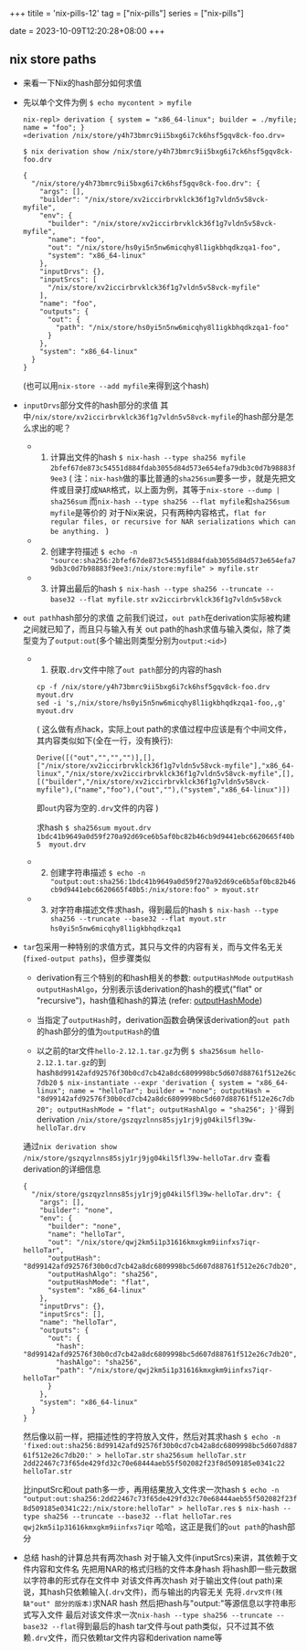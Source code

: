 +++
titile = 'nix-pills-12'
tag = ["nix-pills"]
series = ["nix-pills"]

date = 2023-10-09T12:20:28+08:00
+++



## nix store paths

- 来看一下Nix的hash部分如何求值

- 先以单个文件为例
  `$ echo mycontent > myfile`
  
  ```
  nix-repl> derivation { system = "x86_64-linux"; builder = ./myfile; name = "foo"; }
  «derivation /nix/store/y4h73bmrc9ii5bxg6i7ck6hsf5gqv8ck-foo.drv»
  ```
  
  `$ nix derivation show /nix/store/y4h73bmrc9ii5bxg6i7ck6hsf5gqv8ck-foo.drv`
  ```
  {
    "/nix/store/y4h73bmrc9ii5bxg6i7ck6hsf5gqv8ck-foo.drv": {
      "args": [],
      "builder": "/nix/store/xv2iccirbrvklck36f1g7vldn5v58vck-myfile",
      "env": {
        "builder": "/nix/store/xv2iccirbrvklck36f1g7vldn5v58vck-myfile",
        "name": "foo",
        "out": "/nix/store/hs0yi5n5nw6micqhy8l1igkbhqdkzqa1-foo",
        "system": "x86_64-linux"
      },
      "inputDrvs": {},
      "inputSrcs": [
        "/nix/store/xv2iccirbrvklck36f1g7vldn5v58vck-myfile"
      ],
      "name": "foo",
      "outputs": {
        "out": {
          "path": "/nix/store/hs0yi5n5nw6micqhy8l1igkbhqdkzqa1-foo"
        }
      },
      "system": "x86_64-linux"
    }
  }
  ```
  (也可以用`nix-store --add myfile`来得到这个hash)

- `inputDrvs`部分文件的hash部分的求值
  其中`/nix/store/xv2iccirbrvklck36f1g7vldn5v58vck-myfile`的hash部分是怎么求出的呢？
  - 1. 计算出文件的hash
  `$ nix-hash --type sha256 myfile`
  `2bfef67de873c54551d884fdab3055d84d573e654efa79db3c0d7b98883f9ee3`
  (
  注：`nix-hash`做的事比普通的`sha256sum`要多一步，就是先把文件或目录打成`NAR`格式，以上面为例，其等于`nix-store --dump | sha256sum`
      而`nix-hash --type sha256 --flat myfile`和`sha256sum myfile`是等价的 
      对于Nix来说，只有两种内容格式，`flat for regular files, or recursive for NAR serializations which can be anything. `
  )

  - 2. 创建字符描述
    `$ echo -n "source:sha256:2bfef67de873c54551d884fdab3055d84d573e654efa79db3c0d7b98883f9ee3:/nix/store:myfile" > myfile.str`

  - 3. 计算出最后的hash
    `$ nix-hash --type sha256 --truncate --base32 --flat myfile.str`
    `xv2iccirbrvklck36f1g7vldn5v58vck`

- `out path`hash部分的求值
  之前我们说过，`out path`在derivation实际被构建之间就已知了，而且只与输入有关
  out path的hash求值与输入类似，除了类型变为了`output:out`(多个输出则类型分别为`output:<id>`)

  - 1. 获取`.drv`文件中除了`out path`部分的内容的hash
    ```
    cp -f /nix/store/y4h73bmrc9ii5bxg6i7ck6hsf5gqv8ck-foo.drv myout.drv
    sed -i 's,/nix/store/hs0yi5n5nw6micqhy8l1igkbhqdkzqa1-foo,,g' myout.drv
    ```
    (
    这么做有点hack，实际上out path的求值过程中应该是有个中间文件，其内容类似如下(全在一行，没有换行):
    ```
    Derive([("out","","","")],[],["/nix/store/xv2iccirbrvklck36f1g7vldn5v58vck-myfile"],"x86_64-linux","/nix/store/xv2iccirbrvklck36f1g7vldn5v58vck-myfile",[],[("builder","/nix/store/xv2iccirbrvklck36f1g7vldn5v58vck-myfile"),("name","foo"),("out",""),("system","x86_64-linux")])
    ```
    即`out`内容为空的`.drv`文件的内容
    )

    求hash
    `$ sha256sum myout.drv`
    `1bdc41b9649a0d59f270a92d69ce6b5af0bc82b46cb9d9441ebc6620665f40b5  myout.drv`

  - 2. 创建字符串描述
    `$ echo -n "output:out:sha256:1bdc41b9649a0d59f270a92d69ce6b5af0bc82b46cb9d9441ebc6620665f40b5:/nix/store:foo" > myout.str`

  - 3. 对字符串描述文件求hash，得到最后的hash
    `$ nix-hash --type sha256 --truncate --base32 --flat myout.str`
    `hs0yi5n5nw6micqhy8l1igkbhqdkzqa1`


- `tar`包采用一种特别的求值方式，其只与文件的内容有关，而与文件名无关(`fixed-output paths`)，但步骤类似
  - derivation有三个特别的和hash相关的参数: `outputHashMode` `outputHash` `outputHashAlgo`，分别表示该derivation的hash的模式("flat" or "recursive")，hash值和hash的算法
    (refer: [outputHashMode](https://nixos.org/manual/nix/stable/language/advanced-attributes.html#adv-attr-outputHashMode))
  - 当指定了`outputHash`时，derivation函数会确保该derivation的`out path`的hash部分的值为`outputHash`的值

  - 以之前的tar文件`hello-2.12.1.tar.gz`为例
  `$ sha256sum hello-2.12.1.tar.gz`的到hash`8d99142afd92576f30b0cd7cb42a8dc6809998bc5d607d88761f512e26c7db20`
  `$ nix-instantiate --expr 'derivation { system = "x86_64-linux"; name = "helloTar"; builder = "none"; outputHash = "8d99142afd92576f30b0cd7cb42a8dc6809998bc5d607d88761f512e26c7db20"; outputHashMode = "flat"; outputHashAlgo = "sha256"; }'`得到derivation `/nix/store/gszqyzlnns85sjy1rj9jg04kil5fl39w-helloTar.drv`

  通过`nix derivation show /nix/store/gszqyzlnns85sjy1rj9jg04kil5fl39w-helloTar.drv` 查看derivation的详细信息
  ```
  {
    "/nix/store/gszqyzlnns85sjy1rj9jg04kil5fl39w-helloTar.drv": {
      "args": [],
      "builder": "none",
      "env": {
        "builder": "none",
        "name": "helloTar",
        "out": "/nix/store/qwj2km5i1p31616kmxgkm9iinfxs7iqr-helloTar",
        "outputHash": "8d99142afd92576f30b0cd7cb42a8dc6809998bc5d607d88761f512e26c7db20",
        "outputHashAlgo": "sha256",
        "outputHashMode": "flat",
        "system": "x86_64-linux"
      },
      "inputDrvs": {},
      "inputSrcs": [],
      "name": "helloTar",
      "outputs": {
        "out": {
          "hash": "8d99142afd92576f30b0cd7cb42a8dc6809998bc5d607d88761f512e26c7db20",
          "hashAlgo": "sha256",
          "path": "/nix/store/qwj2km5i1p31616kmxgkm9iinfxs7iqr-helloTar"
        }
      },
      "system": "x86_64-linux"
    }
  }
  ```
  
  然后像以前一样，把描述性的字符放入文件，然后对其求hash
  `$ echo -n 'fixed:out:sha256:8d99142afd92576f30b0cd7cb42a8dc6809998bc5d607d88761f512e26c7db20:' > helloTar.str`
  `sha256sum helloTar.str`
    `2dd22467c73f65de429fd32c70e68444aeb55f502082f23f8d509185e0341c22  helloTar.str`

  比inputSrc和out path多一步，再用结果放入文件求一次hash
  `$ echo -n "output:out:sha256:2dd22467c73f65de429fd32c70e68444aeb55f502082f23f8d509185e0341c22:/nix/store:helloTar" > helloTar.res`
  `$ nix-hash --type sha256 --truncate --base32 --flat helloTar.res`
    `qwj2km5i1p31616kmxgkm9iinfxs7iqr`
  哈哈，这正是我们的`out path`的hash部分

  

- 总结
  hash的计算总共有两次hash 
  对于输入文件(inputSrcs)来讲，其依赖于文件内容和文件名
    先把用NAR的格式归档的文件本身hash 
    将hash即一些元数据以字符串的形式存在文件中
    对该文件再次hash
  对于输出文件(out path)来说，其hash只依赖输入(`.drv`文件)，而与输出的内容无关
    先将`.drv文件(残缺"out" 部分的版本)`求NAR hash 
    然后把hash与"output:<id>"等源信息以字符串形式写入文件
    最后对该文件求一次`nix-hash --type sha256 --truncate --base32 --flat`得到最后的hash
  tar文件与out path类似，只不过其不依赖`.drv`文件，而只依赖tar文件内容和derivation name等
    
